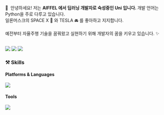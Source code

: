 <p>
  👋&nbsp; 안녕하세요! 저는 <b>AIFFEL 에서 딥러닝 개발자로 숙성중인 Uni 입니다. </b> 개발 언어는 Python을 주로 다루고 있습니다.<br/>
  일론머스크의 SPACE X 🚀 와 TESLA 🚘 를 좋아하고 지지합니다.
 <br/><br/>
  예전부터 자율주행 기술을 꿈꿔왔고 실현하기 위해 개발자의 꿈을 키우고 있습니다. ✨ <br/><br/>
</p>

<p>
  <a href="https://velog.io/@uni1023" target="_blank"><img src="https://img.shields.io/badge/Blog-DD0B78?style=flat-square&logo=GitHub%20Sponsors&logoColor=white"/></a>
  <a href="mailto:yoonsy1023@gmail.com" target="_blank"><img src="https://img.shields.io/badge/iscowkite@gmail.com-EA4335?style=flat-square&logo=Gmail&logoColor=white"/></a>
  <a href="https://www.instagram.com/unigram_1023/?hl=ko" target="_blank"><img src="https://img.shields.io/badge/unigram_1023-1DA1F2?style=flat-square&logo=Twitter&logoColor=white"/></a>
</p>

### ⚒ Skills
#### Platforms & Languages
<p>
  <img src="https://img.shields.io/badge/Python-3178C6?style=flat-square&logo=TypeScript&logoColor=white"/>
</p>

#### Tools
<p>
  <img src="https://img.shields.io/badge/Git-F05032?style=flat-square&logo=Git&logoColor=white"/>
</p>
